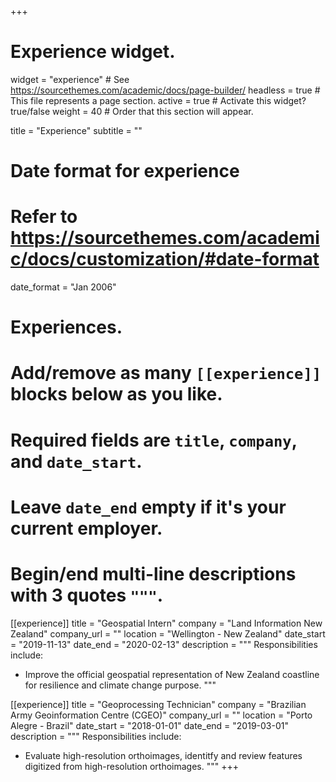 +++
# Experience widget.
widget = "experience"  # See https://sourcethemes.com/academic/docs/page-builder/
headless = true  # This file represents a page section.
active = true  # Activate this widget? true/false
weight = 40  # Order that this section will appear.

title = "Experience"
subtitle = ""

# Date format for experience
#   Refer to https://sourcethemes.com/academic/docs/customization/#date-format
date_format = "Jan 2006"

# Experiences.
#   Add/remove as many `[[experience]]` blocks below as you like.
#   Required fields are `title`, `company`, and `date_start`.
#   Leave `date_end` empty if it's your current employer.
#   Begin/end multi-line descriptions with 3 quotes `"""`.
[[experience]]
  title = "Geospatial Intern"
  company = "Land Information New Zealand"
  company_url = ""
  location = "Wellington - New Zealand"
  date_start = "2019-11-13"
  date_end = "2020-02-13"
  description = """
  Responsibilities include:
  * Improve the official geospatial representation of New Zealand
coastline for resilience and climate change purpose.
  """

[[experience]]
  title = "Geoprocessing Technician"
  company = "Brazilian Army Geoinformation Centre (CGEO)"
  company_url = ""
  location = "Porto Alegre - Brazil"
  date_start = "2018-01-01"
  date_end = "2019-03-01"
  description = """
  Responsibilities include:
  * Evaluate high-resolution orthoimages, identitfy and review features
digitized from high-resolution orthoimages.
  """
+++
